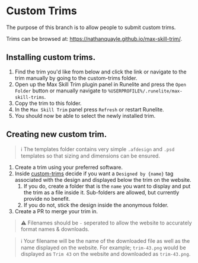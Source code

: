 # Custom Trims

The purpose of this branch is to allow people to submit custom trims.

Trims can be browsed at: https://nathanquayle.github.io/max-skill-trim/.

## Installing custom trims.

1. Find the trim you'd like from below and click the link or navigate to the trim manually by going to the custom-trims folder.
1. Open up the Max Skill Trim plugin panel in Runelite and press the `Open Folder` button or manually navigate to `%USERPROFILE%/.runelite/max-skill-trims`.
1. Copy the trim to this folder.
1. In the `Max Skill Trim` panel press `Refresh` or restart Runelite.
1. You should now be able to select the newly installed trim.

## Creating new custom trim.

> :information_source: The templates folder contains very simple `.afdesign` and `.psd` templates so that sizing and dimensions can be ensured.

1. Create a trim using your preferred software.
1. Inside [custom-trims](/client/src/custom-trims/) decide if you want a `Designed by {name}` tag associated with the design and displayed below the trim on the website. 
    1. If you do, create a folder that is the `name` you want to display and put the trim as a file inside it. Sub-folders are allowed, but currently provide no benefit.
    1. If you do not, stick the design inside the anonymous folder.
1. Create a PR to merge your trim in.

> :warning: Filenames should be `-` seperated to allow the website to accurately format names & downloads.

> :information_source: Your filename will be the name of the downloaded file as well as the name displayed on the website. For example; `trim-43.png` would be displayed as `Trim 43` on the website and downloaded as `trim-43.png`.